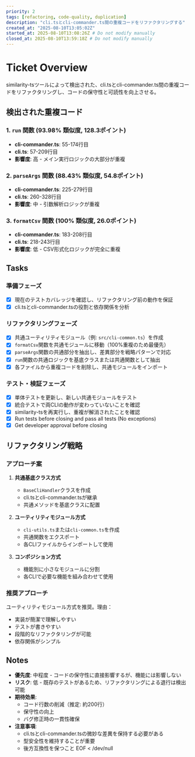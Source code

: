 ```yaml
---
priority: 2
tags: [refactoring, code-quality, duplication]
description: "cli.tsとcli-commander.ts間の重複コードをリファクタリングする"
created_at: "2025-08-10T13:05:02Z"
started_at: 2025-08-10T13:08:26Z # Do not modify manually
closed_at: 2025-08-10T13:59:18Z # Do not modify manually
---
```


# Ticket Overview

similarity-tsツールによって検出された、cli.tsとcli-commander.ts間の重複コードをリファクタリングし、コードの保守性と可読性を向上させる。

## 検出された重複コード

### 1. `run` 関数 (93.98% 類似度, 128.3ポイント)
- **cli-commander.ts**: 55-174行目
- **cli.ts**: 57-209行目
- **影響度**: 高 - メイン実行ロジックの大部分が重複

### 2. `parseArgs` 関数 (88.43% 類似度, 54.8ポイント)
- **cli-commander.ts**: 225-279行目
- **cli.ts**: 260-328行目
- **影響度**: 中 - 引数解析ロジックが重複

### 3. `formatCsv` 関数 (100% 類似度, 26.0ポイント)
- **cli-commander.ts**: 183-208行目
- **cli.ts**: 218-243行目
- **影響度**: 低 - CSV形式化ロジックが完全に重複

## Tasks

### 準備フェーズ
- [x] 現在のテストカバレッジを確認し、リファクタリング前の動作を保証
- [x] cli.tsとcli-commander.tsの役割と依存関係を分析

### リファクタリングフェーズ
- [x] 共通ユーティリティモジュール（例: `src/cli-common.ts`）を作成
- [x] `formatCsv`関数を共通モジュールに移動（100%重複のため最優先）
- [x] `parseArgs`関数の共通部分を抽出し、差異部分を戦略パターンで対応
- [x] `run`関数の共通ロジックを基底クラスまたは共通関数として抽出
- [x] 各ファイルから重複コードを削除し、共通モジュールをインポート

### テスト・検証フェーズ
- [x] 単体テストを更新し、新しい共通モジュールをテスト
- [x] 統合テストで両CLIの動作が変わっていないことを確認
- [x] similarity-tsを再実行し、重複が解消されたことを確認
- [x] Run tests before closing and pass all tests (No exceptions)
- [x] Get developer approval before closing

## リファクタリング戦略

### アプローチ案
1. **共通基底クラス方式**
   - `BaseCliHandler`クラスを作成
   - cli.tsとcli-commander.tsが継承
   - 共通メソッドを基底クラスに配置

2. **ユーティリティモジュール方式**
   - `cli-utils.ts`または`cli-common.ts`を作成
   - 共通関数をエクスポート
   - 各CLIファイルからインポートして使用

3. **コンポジション方式**
   - 機能別に小さなモジュールに分割
   - 各CLIで必要な機能を組み合わせて使用

### 推奨アプローチ
ユーティリティモジュール方式を推奨。理由：
- 実装が簡潔で理解しやすい
- テストが書きやすい
- 段階的なリファクタリングが可能
- 依存関係がシンプル

## Notes

- **優先度**: 中程度 - コードの保守性に直接影響するが、機能には影響しない
- **リスク**: 低 - 既存のテストがあるため、リファクタリングによる退行は検出可能
- **期待効果**: 
  - コード行数の削減（推定: 約200行）
  - 保守性の向上
  - バグ修正時の一貫性確保
- **注意事項**:
  - cli.tsとcli-commander.tsの微妙な差異を保持する必要がある
  - 型安全性を維持することが重要
  - 後方互換性を保つこと
EOF < /dev/null
